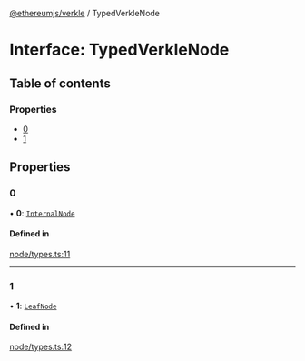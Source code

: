 [@ethereumjs/verkle](../README.md) / TypedVerkleNode

# Interface: TypedVerkleNode

## Table of contents

### Properties

- [0](TypedVerkleNode.md#0)
- [1](TypedVerkleNode.md#1)

## Properties

### 0

• **0**: [`InternalNode`](../classes/InternalNode.md)

#### Defined in

[node/types.ts:11](https://github.com/ethereumjs/ethereumjs-monorepo/blob/master/packages/verkle/src/node/types.ts#L11)

___

### 1

• **1**: [`LeafNode`](../classes/LeafNode.md)

#### Defined in

[node/types.ts:12](https://github.com/ethereumjs/ethereumjs-monorepo/blob/master/packages/verkle/src/node/types.ts#L12)
